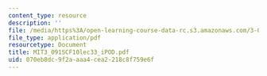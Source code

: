 ```yaml
---
content_type: resource
description: ''
file: /media/https%3A/open-learning-course-data-rc.s3.amazonaws.com/3-091sc-introduction-to-solid-state-chemistry-fall-2010/070eb8dc9f2aaaa4cea2218c8f759e6f_MIT3_091SCF10lec33_iPOD.pdf
file_type: application/pdf
resourcetype: Document
title: MIT3_091SCF10lec33_iPOD.pdf
uid: 070eb8dc-9f2a-aaa4-cea2-218c8f759e6f
---
```

